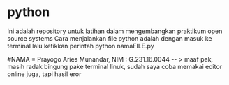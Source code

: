 # python
Ini adalah repository untuk latihan dalam mengembangkan praktikum open source systems
Cara menjalankan file python adalah dengan masuk ke terminal lalu ketikkan perintah python namaFILE.py

#NAMA = Prayogo Aries Munandar, NIM : G.231.16.0044 -- > maaf pak, masih radak bingung pake terminal linuk, sudah saya coba memakai editor online juga,
tapi hasil eror
